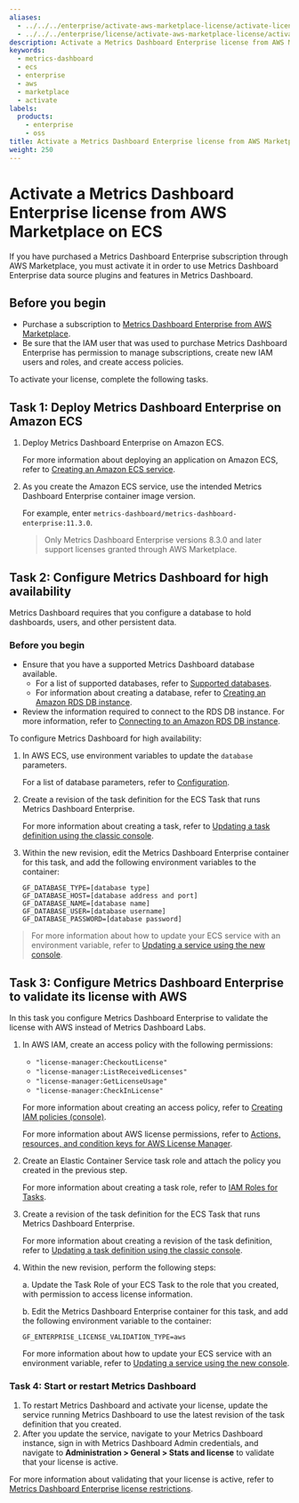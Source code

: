 ```yaml
---
aliases:
  - ../../../enterprise/activate-aws-marketplace-license/activate-license-on-ecs/
  - ../../../enterprise/license/activate-aws-marketplace-license/activate-license-on-ecs/
description: Activate a Metrics Dashboard Enterprise license from AWS Marketplace on ECS
keywords:
  - metrics-dashboard
  - ecs
  - enterprise
  - aws
  - marketplace
  - activate
labels:
  products:
    - enterprise
    - oss
title: Activate a Metrics Dashboard Enterprise license from AWS Marketplace on ECS
weight: 250
---
```


# Activate a Metrics Dashboard Enterprise license from AWS Marketplace on ECS

If you have purchased a Metrics Dashboard Enterprise subscription through AWS Marketplace, you must activate it in order to use Metrics Dashboard Enterprise data source plugins and features in Metrics Dashboard.

## Before you begin

- Purchase a subscription to [Metrics Dashboard Enterprise from AWS Marketplace](https://aws.amazon.com/marketplace/pp/prodview-dlncd4kzt5kx6).
- Be sure that the IAM user that was used to purchase Metrics Dashboard Enterprise has permission to manage subscriptions, create new IAM users and roles, and create access policies.

To activate your license, complete the following tasks.

## Task 1: Deploy Metrics Dashboard Enterprise on Amazon ECS

1. Deploy Metrics Dashboard Enterprise on Amazon ECS.

   For more information about deploying an application on Amazon ECS, refer to [Creating an Amazon ECS service](https://docs.aws.amazon.com/AmazonECS/latest/developerguide/create-service.html).

1. As you create the Amazon ECS service, use the intended Metrics Dashboard Enterprise container image version.

   For example, enter `metrics-dashboard/metrics-dashboard-enterprise:11.3.0`.

   > Only Metrics Dashboard Enterprise versions 8.3.0 and later support licenses granted through AWS Marketplace.

## Task 2: Configure Metrics Dashboard for high availability

Metrics Dashboard requires that you configure a database to hold dashboards, users, and other persistent data.

### Before you begin

- Ensure that you have a supported Metrics Dashboard database available.
  - For a list of supported databases, refer to [Supported databases](../../../../setup-metrics-dashboard/installation/#supported-databases).
  - For information about creating a database, refer to [Creating an Amazon RDS DB instance](https://docs.aws.amazon.com/AmazonRDS/latest/UserGuide/USER_CreateDBInstance.html).
- Review the information required to connect to the RDS DB instance. For more information, refer to [Connecting to an Amazon RDS DB instance](https://docs.aws.amazon.com/AmazonRDS/latest/UserGuide/CHAP_CommonTasks.Connect.html).

To configure Metrics Dashboard for high availability:

1. In AWS ECS, use environment variables to update the `database` parameters.

   For a list of database parameters, refer to [Configuration](../../../../setup-metrics-dashboard/configure-metrics-dashboard/#database).

1. Create a revision of the task definition for the ECS Task that runs Metrics Dashboard Enterprise.

   For more information about creating a task, refer to [Updating a task definition using the classic console](https://docs.aws.amazon.com/AmazonECS/latest/developerguide/update-task-definition.html).

1. Within the new revision, edit the Metrics Dashboard Enterprise container for this task, and add the following environment variables to the container:

   ```
   GF_DATABASE_TYPE=[database type]
   GF_DATABASE_HOST=[database address and port]
   GF_DATABASE_NAME=[database name]
   GF_DATABASE_USER=[database username]
   GF_DATABASE_PASSWORD=[database password]
   ```

> For more information about how to update your ECS service with an environment variable, refer to [Updating a service using the new console](https://docs.aws.amazon.com/AmazonECS/latest/developerguide/update-service-console-v2.html).

## Task 3: Configure Metrics Dashboard Enterprise to validate its license with AWS

In this task you configure Metrics Dashboard Enterprise to validate the license with AWS instead of Metrics Dashboard Labs.

1. In AWS IAM, create an access policy with the following permissions:
   - `"license-manager:CheckoutLicense"`
   - `"license-manager:ListReceivedLicenses"`
   - `"license-manager:GetLicenseUsage"`
   - `"license-manager:CheckInLicense"`

   For more information about creating an access policy, refer to [Creating IAM policies (console)](https://docs.aws.amazon.com/IAM/latest/UserGuide/access_policies_create-console.html).

   For more information about AWS license permissions, refer to [Actions, resources, and condition keys for AWS License Manager](https://docs.aws.amazon.com/service-authorization/latest/reference/list_awslicensemanager.html).

1. Create an Elastic Container Service task role and attach the policy you created in the previous step.

   For more information about creating a task role, refer to [IAM Roles for Tasks](https://docs.aws.amazon.com/AmazonECS/latest/developerguide/task-iam-roles.html).

1. Create a revision of the task definition for the ECS Task that runs Metrics Dashboard Enterprise.

   For more information about creating a revision of the task definition, refer to [Updating a task definition using the classic console](https://docs.aws.amazon.com/AmazonECS/latest/developerguide/update-task-definition.html).

1. Within the new revision, perform the following steps:

   a. Update the Task Role of your ECS Task to the role that you created, with permission to access license information.

   b. Edit the Metrics Dashboard Enterprise container for this task, and add the following environment variable to the container:

   ```
   GF_ENTERPRISE_LICENSE_VALIDATION_TYPE=aws
   ```

   For more information about how to update your ECS service with an environment variable, refer to [Updating a service using the new console](https://docs.aws.amazon.com/AmazonECS/latest/developerguide/update-service-console-v2.html).

### Task 4: Start or restart Metrics Dashboard

1. To restart Metrics Dashboard and activate your license, update the service running Metrics Dashboard to use the latest revision of the task definition that you created.
1. After you update the service, navigate to your Metrics Dashboard instance, sign in with Metrics Dashboard Admin credentials, and navigate to **Administration > General > Stats and license** to validate that your license is active.

For more information about validating that your license is active, refer to [Metrics Dashboard Enterprise license restrictions](../../#metrics-dashboard-enterprise-license-restrictions).
